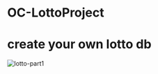 # OC-LottoProject
# create your own lotto db 

![lotto-part1](https://user-images.githubusercontent.com/8057425/111301311-078b1c00-868d-11eb-926e-291c6a3302b0.gif)


